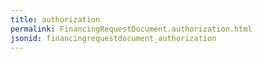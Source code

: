 ```yaml
---
title: authorization
permalink: FinancingRequestDocument.authorization.html
jsonid: financingrequestdocument_authorization
---
```

